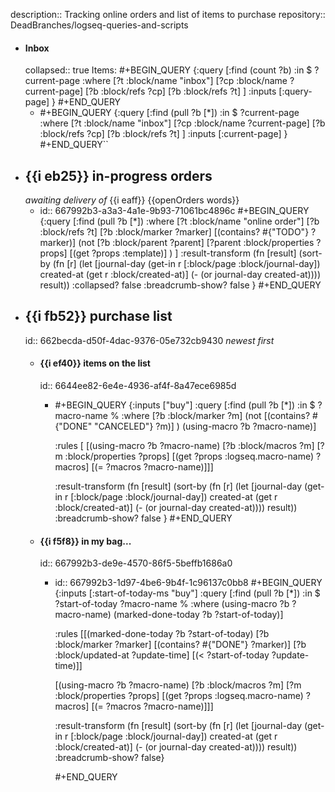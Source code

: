 description:: Tracking online orders and list of items to purchase
repository:: DeadBranches/logseq-queries-and-scripts

- #### Inbox
  collapsed:: true
  Items:
  #+BEGIN_QUERY
  {:query
  [:find (count ?b)
  :in $ ?current-page
  :where
  [?t :block/name "inbox"]
  [?cp :block/name ?current-page]
  [?b :block/refs ?cp]
  [?b :block/refs ?t]
  ]
  :inputs [:query-page]
  }
  #+END_QUERY
	- #+BEGIN_QUERY
	  {:query
	  [:find (pull ?b [*])
	  :in $ ?current-page
	  :where
	  [?t :block/name "inbox"]
	  [?cp :block/name ?current-page]
	  [?b :block/refs ?cp]
	  [?b :block/refs ?t]
	  ]
	  :inputs [:current-page]
	  }
	  #+END_QUERY``
- ## {{i eb25}} in-progress orders
  *awaiting delivery of* {{i eaff}} {{openOrders words}}
	- id:: 667992b3-a3a3-4a1e-9b93-71061bc4896c
	  #+BEGIN_QUERY
	  {:query
	  [:find (pull ?b [*])
	  :where
	  [?t :block/name "online order"]
	  [?b :block/refs ?t]
	  [?b :block/marker ?marker]
	  [(contains? #{"TODO"} ?marker)]
	            (not 
	             [?b :block/parent ?parent]
	             [?parent :block/properties ?props]
	             [(get ?props :template)]
	             )
	  ]
	   :result-transform 
	    (fn [result]
	      (sort-by 
	        (fn [r] 
	          (let [journal-day (get-in r [:block/page :block/journal-day])
	                created-at (get r :block/created-at)]
	            (- (or journal-day created-at))))
	        result))
	  :collapsed? false
	  :breadcrumb-show? false
	   }
	  #+END_QUERY
- ## {{i fb52}} purchase list
  id:: 662becda-d50f-4dac-9376-05e732cb9430
  *newest first*
	- #### {{i ef40}} items on the list
	  id:: 6644ee82-6e4e-4936-af4f-8a47ece6985d
		- #+BEGIN_QUERY
		  {:inputs ["buy"]
		   :query [:find (pull ?b [*])
		   :in $ ?macro-name %
		  :where
		     [?b :block/marker ?m]
		     (not [(contains? #{"DONE" "CANCELED"} ?m)] )
		     (using-macro ?b ?macro-name)]
		  
		  :rules [
		          [(using-macro ?b ?macro-name)
		           [?b :block/macros ?m]
		           [?m :block/properties ?props]
		           [(get ?props :logseq.macro-name) ?macros]
		           [(= ?macros ?macro-name)]]]
		   
		  :result-transform 
		    (fn [result]
		      (sort-by 
		        (fn [r] 
		          (let [journal-day (get-in r [:block/page :block/journal-day])
		                created-at (get r :block/created-at)]
		            (- (or journal-day created-at))))
		        result))
		   :breadcrumb-show? false
		  }
		  #+END_QUERY
	- #### {{i f5f8}} in my bag...
	  id:: 667992b3-de9e-4570-86f5-5beffb1686a0
		- id:: 667992b3-1d97-4be6-9b4f-1c96137c0bb8
		  #+BEGIN_QUERY
		  {:inputs [:start-of-today-ms "buy"]
		   :query
		   [:find (pull ?b [*])
		    :in $ ?start-of-today ?macro-name  %
		    :where
		    (using-macro ?b ?macro-name)
		    (marked-done-today ?b ?start-of-today)]
		   
		   :rules
		   [[(marked-done-today ?b ?start-of-today)
		     [?b :block/marker ?marker]
		     [(contains? #{"DONE"} ?marker)]
		     [?b :block/updated-at ?update-time]
		     [(< ?start-of-today ?update-time)]]
		  
		    [(using-macro ?b ?macro-name)
		     [?b :block/macros ?m]
		     [?m :block/properties ?props]
		     [(get ?props :logseq.macro-name) ?macros]
		     [(= ?macros ?macro-name)]]]
		  
		   :result-transform
		   (fn [result]
		     (sort-by
		      (fn [r]
		        (let [journal-day (get-in r [:block/page :block/journal-day])
		              created-at (get r :block/created-at)]
		          (- (or journal-day created-at))))
		      result))
		   :breadcrumb-show? false}
		  
		  
		  #+END_QUERY
